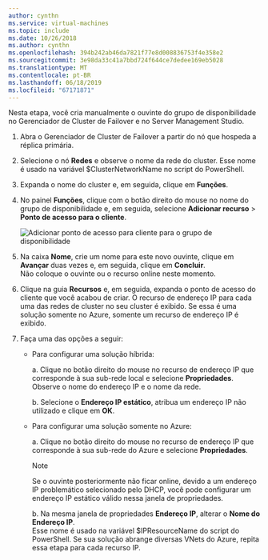 ```yaml
---
author: cynthn
ms.service: virtual-machines
ms.topic: include
ms.date: 10/26/2018
ms.author: cynthn
ms.openlocfilehash: 394b242ab46da7821f77e8d008836753f4e358e2
ms.sourcegitcommit: 3e98da33c41a7bbd724f644ce7dedee169eb5028
ms.translationtype: MT
ms.contentlocale: pt-BR
ms.lasthandoff: 06/18/2019
ms.locfileid: "67171871"
---
```

Nesta etapa, você cria manualmente o ouvinte do grupo de disponibilidade no Gerenciador de Cluster de Failover e no Server Management Studio.

1. Abra o Gerenciador de Cluster de Failover a partir do nó que hospeda a réplica primária.

2. Selecione o nó **Redes** e observe o nome da rede do cluster. Esse nome é usado na variável $ClusterNetworkName no script do PowerShell.

3. Expanda o nome do cluster e, em seguida, clique em **Funções**.

4. No painel **Funções**, clique com o botão direito do mouse no nome do grupo de disponibilidade e, em seguida, selecione **Adicionar recurso** > **Ponto de acesso para o cliente**.
   
    ![Adicionar ponto de acesso para cliente para o grupo de disponibilidade](./media/virtual-machines-sql-server-configure-alwayson-availability-group-listener/IC678769.gif)

5. Na caixa **Nome**, crie um nome para este novo ouvinte, clique em **Avançar** duas vezes e, em seguida, clique em **Concluir**.  
    Não coloque o ouvinte ou o recurso online neste momento.

6. Clique na guia **Recursos** e, em seguida, expanda o ponto de acesso do cliente que você acabou de criar. 
    O recurso de endereço IP para cada uma das redes de cluster no seu cluster é exibido. Se essa é uma solução somente no Azure, somente um recurso de endereço IP é exibido.

7. Faça uma das opções a seguir:
   
   * Para configurar uma solução híbrida:
     
        a. Clique no botão direito do mouse no recurso de endereço IP que corresponde à sua sub-rede local e selecione **Propriedades**. Observe o nome do endereço IP e o nome da rede.
   
        b. Selecione o **Endereço IP estático**, atribua um endereço IP não utilizado e clique em **OK**.
 
   * Para configurar uma solução somente no Azure:

        a. Clique no botão direito do mouse no recurso de endereço IP que corresponde à sua sub-rede do Azure e selecione **Propriedades**.
       
       > [!NOTE]
       > Se o ouvinte posteriormente não ficar online, devido a um endereço IP problemático selecionado pelo DHCP, você pode configurar um endereço IP estático válido nessa janela de propriedades.
       > 
       > 

       b. Na mesma janela de propriedades **Endereço IP**, alterar o **Nome do Endereço IP**.  
        Esse nome é usado na variável $IPResourceName do script do PowerShell. Se sua solução abrange diversas VNets do Azure, repita essa etapa para cada recurso IP.

